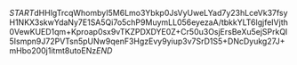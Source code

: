 $START$dHHlgTrcqWhombyI5M6Lmo3Ybkp0JsVyUweLYad7y23hLceVk37fsyH1NKX3skwYdaNy7E1SA5Qi7o5chP9MuymLL056eyezaA/tbkkYLT6lgjfeIVjth0VewKUED1qm+Kproap0sx9vTKZPDXDYE0Z+Cr50u3OsjErsBeXu5ejSPrkQl5Ismpn9J72PVTsn5pUNw9qenF3HgzEvy9yiup3v7SrD1S5+DNcDyukg27J+mHbo200j1itmt8utoENz$END$